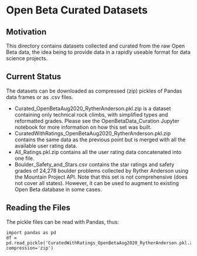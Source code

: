 # Open Beta Curated Datasets

## Motivation
This directory contains datasets collected and curated from the raw Open Beta data, the idea being to provide data in a rapidly useable format for data science projects.

## Current Status
The datasets can be downloaded as compressed (zip) pickles of Pandas data frames or as .csv files.
* Curated_OpenBetaAug2020_RytherAnderson.pkl.zip is a dataset containing only technical rock climbs, with simplified types and reformatted grades. Please see the OpenBetaData_Curation Jupyter notebook for more information on how this set was built.
* CuratedWithRatings_OpenBetaAug2020_RytherAnderson.pkl.zip contains the same data as the previous point but is merged with all the available user rating data.
* All_Ratings.pkl.zip contains all the user rating data concatenated into one file.
* Boulder_Safety_and_Stars.csv contains the star ratings and safety grades of 24,278 boulder problems collected by Ryther Anderson using the Mountain Project API. Note that this set is not comprehensive (does not cover all states). However, it can be used to augment to existing Open Beta database in some cases.

## Reading the Files
The pickle files can be read with Pandas, thus:
```
import pandas as pd
df = pd.read_pickle('CuratedWithRatings_OpenBetaAug2020_RytherAnderson.pkl.zip', compression='zip')
```
